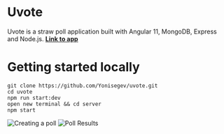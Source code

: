 # Uvote

Uvote is a straw poll application built with Angular 11, MongoDB, Express and Node.js.
**[Link to app](https://uvote-app.herokuapp.com/#/)**

# Getting started locally

    git clone https://github.com/Yonisegev/uvote.git
    cd uvote
    npm run start:dev
    open new terminal && cd server
    npm start

![Creating a poll](https://i.imgur.com/QIzntog.png)
![Poll Results](https://i.imgur.com/lqQnBwk.png)

